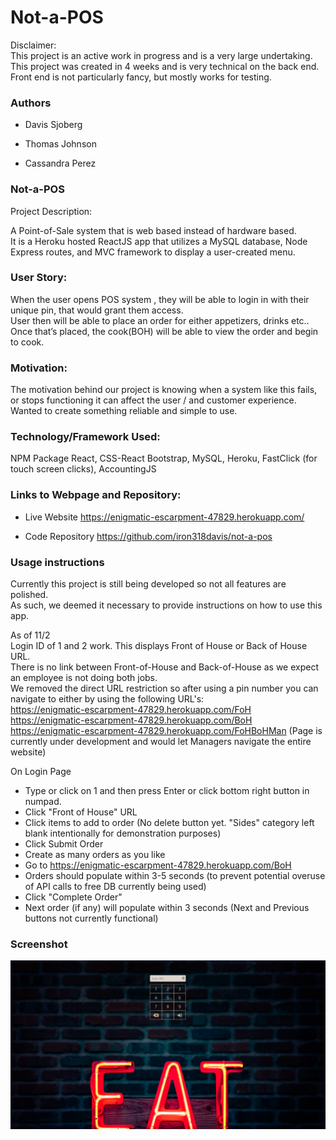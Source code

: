 # Not-a-POS 

Disclaimer:  
This project is an active work in progress and is a very large undertaking.  
This project was created in 4 weeks and is very technical on the back end.  
Front end is not particularly fancy, but mostly works for testing.  

### Authors

* Davis Sjoberg

* Thomas Johnson

* Cassandra Perez


### Not-a-POS
 
 Project Description: 
 
A Point-of-Sale system that is web based instead of hardware based.   
It is a Heroku hosted ReactJS app that utilizes a MySQL database, Node Express routes, and MVC framework to display a user-created menu. 
 
 ### User Story:
 
When the user opens POS system , they will be able to login in with their unique pin, that would grant them access.  
User then will be able to place an order for either appetizers, drinks etc..  
Once that’s placed, the cook(BOH) will be able to view the order and begin to cook. 

### Motivation:  

The motivation behind our project is knowing when a system like this fails, or stops functioning it can affect the user / and customer experience.  
Wanted to create something reliable and simple to use. 

### Technology/Framework Used:

NPM Package React, CSS-React Bootstrap, MySQL, Heroku, FastClick (for touch screen clicks), AccountingJS

### Links to Webpage and Repository:

* Live Website https://enigmatic-escarpment-47829.herokuapp.com/

* Code Repository https://github.com/iron318davis/not-a-pos

### Usage instructions

Currently this project is still being developed so not all features are polished.  
As such, we deemed it necessary to provide instructions on how to use this app.

As of 11/2\
Login ID of 1 and 2 work.  This displays Front of House or Back of House URL.\
There is no link between Front-of-House and Back-of-House as we expect an employee is not doing both jobs.\
We removed the direct URL restriction so after using a pin number you can navigate to either by using the following URL's:\
https://enigmatic-escarpment-47829.herokuapp.com/FoH  
https://enigmatic-escarpment-47829.herokuapp.com/BoH  
https://enigmatic-escarpment-47829.herokuapp.com/FoHBoHMan (Page is currently under development and would let Managers navigate the entire website)

On Login Page
* Type or click on 1 and then press Enter or click bottom right button in numpad.
* Click "Front of House" URL
* Click items to add to order (No delete button yet.  "Sides" category left blank intentionally for demonstration purposes)
* Click Submit Order
* Create as many orders as you like
* Go to https://enigmatic-escarpment-47829.herokuapp.com/BoH  
* Orders should populate within 3-5 seconds (to prevent potential overuse of API calls to free DB currently being used)
* Click "Complete Order"
* Next order (if any) will populate within 3 seconds (Next and Previous buttons not currently functional)

### Screenshot

![program working](screenshots/Pinpad.jpg)

